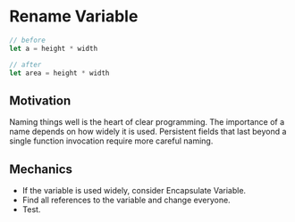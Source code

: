 # Rename Variable

```javascript
// before
let a = height * width

// after
let area = height * width
```

## Motivation

Naming things well is the heart of clear programming. The importance of a name depends on how widely it is used.
Persistent fields that last beyond a single function invocation require more careful naming.

## Mechanics

- If the variable is used widely, consider Encapsulate Variable.
- Find all references to the variable and change everyone.
- Test.
